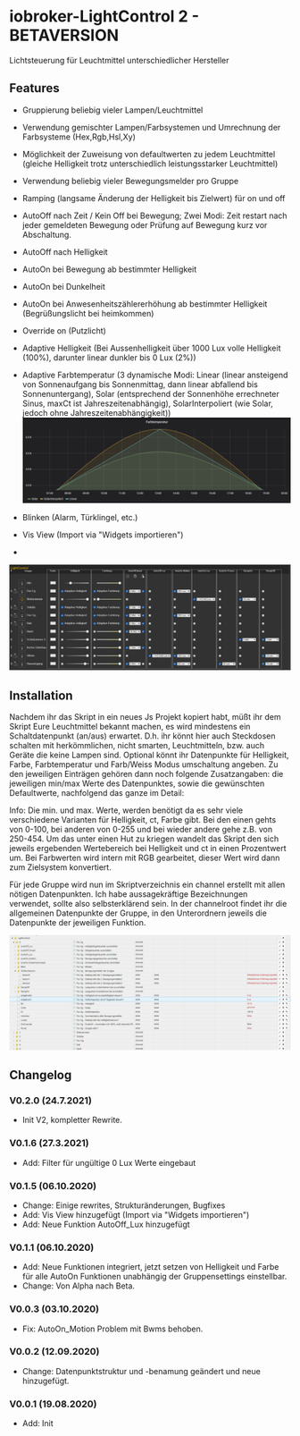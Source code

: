 # iobroker-LightControl 2 - BETAVERSION
Lichtsteuerung für Leuchtmittel unterschiedlicher Hersteller


## Features
* Gruppierung beliebig vieler Lampen/Leuchtmittel
* Verwendung gemischter Lampen/Farbsystemen und Umrechnung der Farbsysteme (Hex,Rgb,Hsl,Xy)
* Möglichkeit der Zuweisung von defaultwerten zu jedem Leuchtmittel (gleiche Helligkeit trotz unterschiedlich leistungsstarker Leuchtmittel)
* Verwendung beliebig vieler Bewegungsmelder pro Gruppe
* Ramping (langsame Änderung der Helligkeit bis Zielwert) für on und off
* AutoOff nach Zeit / Kein Off bei Bewegung; Zwei Modi: Zeit restart nach jeder gemeldeten Bewegung oder Prüfung auf Bewegung kurz vor Abschaltung.
* AutoOff nach Helligkeit
* AutoOn bei Bewegung ab bestimmter Helligkeit 
* AutoOn bei Dunkelheit
* AutoOn bei Anwesenheitszählererhöhung ab bestimmter Helligkeit (Begrüßungslicht bei heimkommen)
* Override on (Putzlicht)
* Adaptive Helligkeit (Bei Aussenhelligkeit über 1000 Lux volle Helligkeit (100%), darunter linear dunkler bis 0 Lux (2%))
* Adaptive Farbtemperatur (3 dynamische Modi: Linear (linear ansteigend von Sonnenaufgang bis Sonnenmittag, dann linear abfallend bis Sonnenuntergang), Solar (entsprechend der Sonnenhöhe errechneter Sinus, maxCt ist Jahreszeitenabhängig), SolarInterpoliert (wie Solar, jedoch ohne Jahreszeitenabhängigkeit))  ![lc_info0.png](/admin/lc_info0.png) 

* Blinken (Alarm, Türklingel, etc.)
* Vis View (Import via "Widgets importieren")
* 
![lc_info1.png](/admin/lc_info1.png) 

## Installation
Nachdem ihr das Skript in ein neues Js Projekt kopiert habt, müßt ihr dem Skript Eure Leuchtmittel bekannt machen, es wird mindestens ein Schaltdatenpunkt (an/aus) erwartet. D.h. ihr könnt hier auch Steckdosen schalten mit herkömmlichen, nicht smarten, Leuchtmitteln, bzw. auch Geräte die keine Lampen sind.
Optional könnt ihr Datenpunkte für Helligkeit, Farbe, Farbtemperatur und Farb/Weiss Modus umschaltung angeben. Zu den jeweiligen Einträgen gehören dann noch folgende Zusatzangaben: die jeweiligen min/max Werte des Datenpunktes, sowie die gewünschten Defaultwerte, nachfolgend das ganze im Detail:











Info: Die min. und max. Werte, werden benötigt da es sehr viele verschiedene Varianten für Helligkeit, ct, Farbe gibt. Bei den einen gehts von 0-100, bei anderen von 0-255 und bei wieder andere gehe z.B. von 250-454. Um das unter einen Hut zu kriegen wandelt das Skript den sich jeweils ergebenden Wertebereich bei Helligkeit und ct in einen Prozentwert um. Bei Farbwerten wird intern mit RGB gearbeitet, dieser Wert wird dann zum Zielsystem konvertiert.

Für jede Gruppe wird nun im Skriptverzeichnis ein channel erstellt mit allen nötigen Datenpunkten. Ich habe aussagekräftige Bezeichnungen verwendet, sollte also selbsterklärend sein.
In der channelroot findet ihr die allgemeinen Datenpunkte der Gruppe, in den Unterordnern jeweils die Datenpunkte der jeweiligen Funktion. 

![lc_info2.png](/admin/lc_info2.png) 

## Changelog
### V0.2.0 (24.7.2021)
* Init V2, kompletter Rewrite.

### V0.1.6 (27.3.2021)
* Add: Filter für ungültige 0 Lux Werte eingebaut
### V0.1.5 (06.10.2020)
* Change: Einige rewrites, Strukturänderungen, Bugfixes
* Add: Vis View hinzugefügt (Import via "Widgets importieren")
* Add: Neue Funktion AutoOff_Lux hinzugefügt
### V0.1.1 (06.10.2020)
* Add: Neue Funktionen integriert, jetzt setzen von Helligkeit und Farbe für alle AutoOn Funktionen unabhängig der Gruppensettings einstellbar.
* Change: Von Alpha nach Beta.
### V0.0.3 (03.10.2020)
* Fix: AutoOn_Motion Problem mit Bwms behoben.
### V0.0.2 (12.09.2020)
* Change: Datenpunktstruktur und -benamung geändert und neue hinzugefügt.
### V0.0.1 (19.08.2020)
* Add: Init
